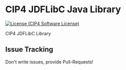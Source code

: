 # CIP4 JDFLibC Java Library
[![License (CIP4 Software License)](https://img.shields.io/badge/license-CIP4%20Software%20License-blue)](https://github.com/cip4/xJdfLib/blob/master/LICENSE.md)

CIP4 JDFLibC Library

## Issue Tracking
Don't write issues, provide Pull-Requests!

